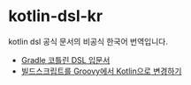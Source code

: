 # kotlin-dsl-kr
kotlin dsl 공식 문서의 비공식 한국어 번역입니다.

- [Gradle 코틀린 DSL 입문서](./Gradle_Kotlin_DSL_Primer.md)
- [빌드스크립트를 Groovy에서 Kotlin으로 변경하기](./Migrate_Groovy_to_Kotlin.md)
